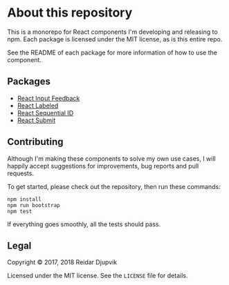 # About this repository

This is a monorepo for React components I'm developing and releasing to npm.
Each package is licensed under the MIT license, as is this entire repo.

See the README of each package for more information of how to use the component.

## Packages

- [React Input Feedback](tree/master/packages/react-input-feedback)
- [React Labeled](tree/master/packages/react-labeled)
- [React Sequential ID](tree/master/packages/react-sequential-id)
- [React Submit](tree/master/packages/react-submit)

## Contributing

Although I'm making these components to solve my own use cases, I will happily
accept suggestions for improvements, bug reports and pull requests.

To get started, please check out the repository, then run these commands:

```
npm install
npm run bootstrap
npm test
```

If everything goes smoothly, all the tests should pass.

## Legal

Copyright © 2017, 2018 Reidar Djupvik

Licensed under the MIT license. See the `LICENSE` file for details.

